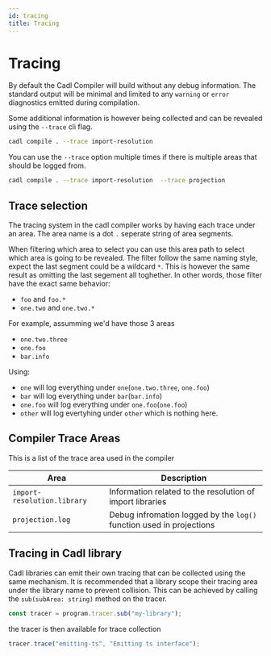 ```yaml
---
id: tracing
title: Tracing
---
```


# Tracing

By default the Cadl Compiler will build without any debug information. The standard output will be minimal and limited to any `warning` or `error` diagnostics emitted during compilation.

Some additional information is however being collected and can be revealed using the `--trace` cli flag.

```bash
cadl compile . --trace import-resolution
```

You can use the `--trace` option multiple times if there is multiple areas that should be logged from.

```bash
cadl compile . --trace import-resolution  --trace projection
```

## Trace selection

The tracing system in the cadl compiler works by having each trace under an area. The area name is a dot `.` seperate string of area segments.

When filtering which area to select you can use this area path to select which area is going to be revealed.
The filter follow the same naming style, expect the last segment could be a wildcard `*`. This is however the same result as omitting the last segement all toghether. In other words, those filter have the exact same behavior:

- `foo` and `foo.*`
- `one.two` and `one.two.*`

For example, assumming we'd have those 3 areas

- `one.two.three`
- `one.foo`
- `bar.info`

Using:

- `one` will log everything under `one`(`one.two.three`, `one.foo`)
- `bar` will log everything under `bar`(`bar.info`)
- `one.foo` will log everything under `one.foo`(`one.foo`)
- `other` will log evertyhing under `other` which is nothing here.

## Compiler Trace Areas

This is a list of the trace area used in the compiler

| Area                        | Description                                                          |
| --------------------------- | -------------------------------------------------------------------- |
| `import-resolution.library` | Information related to the resolution of import libraries            |
| `projection.log`            | Debug infromation logged by the `log()` function used in projections |

## Tracing in Cadl library

Cadl libraries can emit their own tracing that can be collected using the same mechanism. It is recommended that a library scope their tracing area under the library name to prevent collision. This can be achieved by calling the `sub(subArea: string)` method on the tracer.

```ts
const tracer = program.tracer.sub("my-library");
```

the tracer is then available for trace collection

```ts
tracer.trace("emitting-ts", "Emitting ts interface");
```
